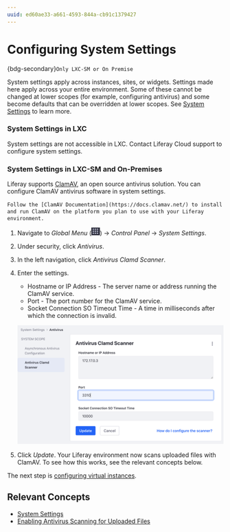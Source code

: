 ```yaml
---
uuid: ed60ae33-a661-4593-844a-cb91c1379427
---
```

# Configuring System Settings

{bdg-secondary}`Only LXC-SM or On Premise`

System settings apply across instances, sites, or widgets. Settings made here apply across your entire environment. Some of these cannot be changed at lower scopes (for example, configuring antivirus) and some become defaults that can be overridden at lower scopes. See [System Settings](https://learn.liferay.com/en/w/dxp/system-administration/configuring-liferay/system-settings) to learn more.

### System Settings in LXC

System settings are not accessible in LXC. Contact Liferay Cloud support to configure system settings.

### System Settings in LXC-SM and On-Premises

Liferay supports [ClamAV](https://www.clamav.net/), an open source antivirus solution. You can configure ClamAV antivirus software in system settings.

```{note}
Follow the [ClamAV Documentation](https://docs.clamav.net/) to install and run ClamAV on the platform you plan to use with your Liferay environment.
```

1. Navigate to _Global Menu_ (![Global Menu](../../images/icon-applications-menu.png)) &rarr; _Control Panel_ &rarr; _System Settings_. 

1. Under security, click _Antivirus_.

1. In the left navigation, click _Antivirus Clamd Scanner_.

1. Enter the settings.

   * Hostname or IP Address - The server name or address running the ClamAV service. 
   * Port - The port number for the ClamAV service.
   * Socket Connection SO Timeout Time - A time in milliseconds after which the connection is invalid.

   ![Enter the settings of your ClamAV environment.](./configuring-system-settings/images/01.png)

1. Click _Update_. Your Liferay environment now scans uploaded files with ClamAV. To see how this works, see the relevant concepts below. 

The next step is [configuring virtual instances](./configuring-virtual-instances.md).

## Relevant Concepts

- [System Settings](https://learn.liferay.com/en/w/dxp/system-administration/configuring-liferay/system-settings)
- [Enabling Antivirus Scanning for Uploaded Files](https://learn.liferay.com/en/w/dxp/system-administration/file-storage/enabling-antivirus-scanning-for-uploaded-files)
